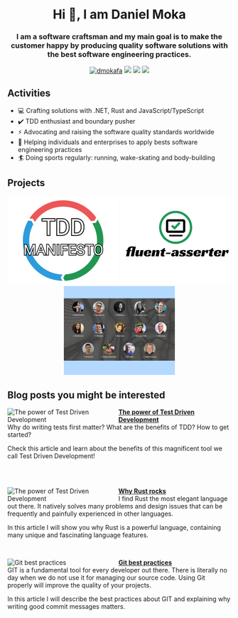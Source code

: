 <h1 align="center">Hi 👋, I am Daniel Moka </h1>


<h3 align="center">I am a software craftsman and my main goal is to make the customer happy by producing quality software solutions with the best software engineering practices.</h3>
<p align="center"> 
<a href="https://twitter.com/dmokafa" target="_blank" rel="noopener noreferrer"><img src="https://img.shields.io/twitter/follow/dmokafa.svg?logo=twitter&label=@dmokafa&style=for-the-badge" alt="dmokafa" /></a> 
<a href="https://www.linkedin.com/in/danielmoka/" target="_blank" rel="noopener noreferrer"><img src="https://img.shields.io/badge/LinkedIn-0077B5?style=for-the-badge&logo=linkedin&logoColor=white"></a>
<a href="mailto:danielmoka.com" target="_blank" rel="noopener noreferrer"><img src="https://img.shields.io/badge/ProtonMail-8B89CC?style=for-the-badge&logo=protonmail&logoColor=white"></a>
<a href="https://www.danielmoka.com" target="_blank" rel="noopener noreferrer"><img src="https://img.shields.io/badge/Blog-danielmoka.com-s?style=for-the-badge"></a> 

  
  

## Activities
  
- 💻 Crafting solutions with .NET, Rust and JavaScript/TypeScript
- ✔️ TDD enthusiast and boundary pusher
- ⚡ Advocating and raising the software quality standards worldwide
- 🤝 Helping individuals and enterprises to apply bests software engineering practices
- 🏄 Doing sports regularly: running, wake-skating and body-building

## Projects

<p align="center">
  <a href="https://tddmanifesto.com"><img src="/tdd-manifesto-small.png" height="200px"></a>
   <a href="https://github.com/mirind4/fluent-asserter"><img src="/fluent-asserter-logo-white-bg.png" height="200px"></a>
   <a href="https://www.youtube.com/playlist?list=PLJ3Q-TNrdsXi-och0A0PaXKojDlxv4YsB"><img src="/tdd-conf-small.png" height="200px"></a>
</p>

## Blog posts you might be interested
<!-- BLOG POSTS START -->
<p align="left">
<a href="https://danielmoka.com/blog-best-practices/test-driven-development/" title="The power of Test Driven Development"><img src="https://cdn.jsdelivr.net/gh/mirind4/dmoka-cdn/images/blog-tdd-featured-image.webp" alt="The power of Test Driven Development" width="250px" align="left" /></a>
<a href="https://danielmoka.com/blog-best-practices/test-driven-development/" title="The power of Test Driven Development"><strong>The power of Test Driven Development</strong></a>
<br/> Why do writing tests first matter? What are the benefits of TDD? How to get started? 

Check this article and learn about the benefits of this magnificent tool we call Test Driven Development! </p> <br/> <br/>

<p align="left">
<a href="https://danielmoka.com/blog-best-practices/why-rust-rocks" title="Why Rust rocks"><img src="https://cdn.jsdelivr.net/gh/mirind4/dmoka-cdn/images/blog-rust-featured-image.webp" alt="The power of Test Driven Development" width="250px" align="left" /></a>
<a href="https://danielmoka.com/blog-best-practices/why-rust-rocks" title="Why Rust rocks"><strong>Why Rust rocks</strong></a>
<br/> I find Rust the most elegant language out there. It natively solves many problems and design issues that can be frequently and painfully experienced in other languages.
  
In this article I will show you why Rust is a powerful language, containing many unique and fascinating language features. </p> <br/>

<p align="left">
<a href="https://danielmoka.com/blog-best-practices/git-best-practices" title="Git best practices"><img src="https://cdn.jsdelivr.net/gh/mirind4/dmoka-cdn/images/blog-git-best-practices.webp" alt="Git best practices" width="250px" align="left" /></a>
<a href="https://danielmoka.com/blog-best-practices/git-best-practices" title="Git best practices"><strong>Git best practices</strong></a>
<br/> GIT is a fundamental tool for every developer out there. There is literally no day when we do not use it for managing our source code. Using Git properly will improve the quality of your projects.
  
In this article I will describe the best practices about GIT and explaining why writing good commit messages matters. </p> <br/> <br/>
<!-- BLOG POSTS END -->


